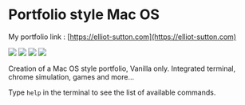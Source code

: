 # Portfolio style Mac OS

My portfolio link : [https://elliot-sutton.com](https://elliot-sutton.com)

![](https://img.shields.io/badge/Style-HTML-informational?style=flat&logo=html5&logoColor=white&color=df4c26)
![](https://img.shields.io/badge/Style-CSS-informational?style=flat&logo=css3&logoColor=white&color=254bdd)
![](https://img.shields.io/badge/Style-Sass-informational?style=flat&logo=Sass&logoColor=white&color=c76395)
![](https://img.shields.io/badge/Code-JavaScript-informational?style=flat&logo=JavaScript&logoColor=white&color=f3df49)

Creation of a Mac OS style portfolio, Vanilla only. Integrated terminal, chrome simulation, games and more...

Type `help` in the terminal to see the list of available commands.
